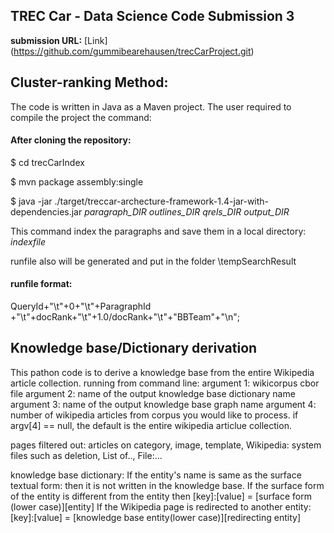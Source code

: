 ## TREC Car - Data Science Code Submission 3
**submission URL:** [Link] (https://github.com/gummibearehausen/trecCarProject.git)
## Cluster-ranking Method:

The code is written in Java as a Maven project. The user required to compile the project the command:

#### After cloning the repository:

$ cd trecCarIndex

$ mvn package assembly:single

$ java -jar ./target/treccar-archecture-framework-1.4-jar-with-dependencies.jar  *paragraph_DIR* *outlines_DIR* *qrels_DIR* *output_DIR*


This command index the paragraphs and save them in a local directory:  *indexfile*

runfile also will be generated and put in the folder \tempSearchResult
#### runfile format:
QueryId+"\t"+0+"\t"+ParagraphId +"\t"+docRank+"\t"+1.0/docRank+"\t"+"BBTeam"+"\n";


## Knowledge base/Dictionary derivation
This pathon code is to derive a knowledge base from the entire Wikipedia article collection. running from command line: argument 1: wikicorpus cbor file 
argument 2: name of the output knowledge base dictionary name 
argument 3: name of the output knowledge base graph name 
argument 4: number of wikipedia articles from corpus you would like to process. if argv[4] == null, the default is the entire wikipedia articlue collection.

pages filtered out: articles on category, image, template, Wikipedia: system files such as deletion, List of.., File:...

knowledge base dictionary:
If the entity's name is same as the surface textual form: then it is not written in the knowledge base.
If the surface form of the entity is different from the entity then [key]:[value] = [surface form (lower case)][entity]
If the Wikipedia page is redirected to another entity: [key]:[value] = [knowledge base entity(lower case)][redirecting entity]
